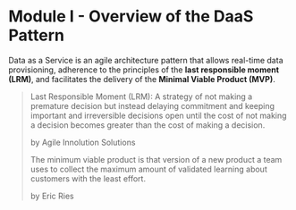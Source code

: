 # Module I - Overview of the DaaS Pattern

Data as a Service is an agile architecture pattern that allows real-time data provisioning, adherence to the principles of the **last responsible moment \(LRM\)**, and facilitates the delivery of the **Minimal Viable Product \(MVP\)**.

> Last Responsible Moment \(LRM\): A strategy of not making a premature decision but instead delaying commitment and keeping important and irreversible decisions open until the cost of not making a decision becomes greater than the cost of making a decision.
>
> by Agile Innolution Solutions
>
> The minimum viable product is that version of a new product a team uses to collect the maximum amount of validated learning about customers with the least effort.
>
> by Eric Ries

